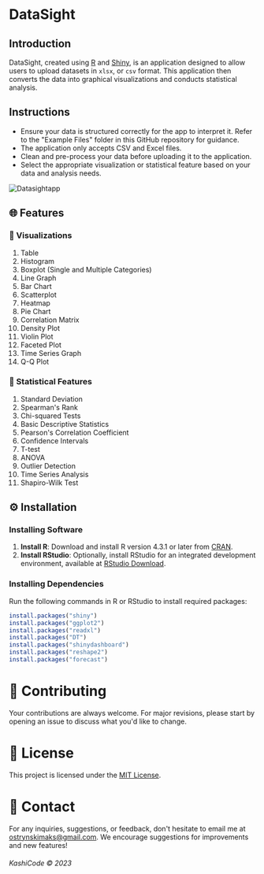 # DataSight

## Introduction

DataSight, created using [R](https://www.r-project.org/) and [Shiny](https://www.rstudio.com/products/shiny/), is an application designed to allow users to upload datasets in `xlsx`, or `csv` format. This application then converts the data into graphical visualizations and conducts statistical analysis.

## Instructions 

- Ensure your data is structured correctly for the app to interpret it. Refer to the "Example Files" folder in this GitHub repository for guidance.
- The application only accepts CSV and Excel files.
- Clean and pre-process your data before uploading it to the application.
- Select the appropriate visualization or statistical feature based on your data and analysis needs.

![Datasightapp](https://i.imgur.com/za0tQ81.jpg)

## 🌐 Features

### 📌 Visualizations
1. Table
2. Histogram
3. Boxplot (Single and Multiple Categories)
4. Line Graph
5. Bar Chart
6. Scatterplot
7. Heatmap
8. Pie Chart
9. Correlation Matrix
10. Density Plot
11. Violin Plot
12. Faceted Plot
13. Time Series Graph
14. Q-Q Plot

### 📌 Statistical Features
1. Standard Deviation
2. Spearman's Rank
3. Chi-squared Tests
4. Basic Descriptive Statistics
5. Pearson's Correlation Coefficient
6. Confidence Intervals
7. T-test
8. ANOVA
9. Outlier Detection
10. Time Series Analysis
11. Shapiro-Wilk Test

## ⚙ Installation

### Installing Software
1. **Install R**: Download and install R version 4.3.1 or later from [CRAN](https://cran.r-project.org/).
2. **Install RStudio**: Optionally, install RStudio for an integrated development environment, available at [RStudio Download](https://rstudio.com/products/rstudio/download/).

### Installing Dependencies
Run the following commands in R or RStudio to install required packages:

```R
install.packages("shiny")
install.packages("ggplot2")
install.packages("readxl")
install.packages("DT")
install.packages("shinydashboard")
install.packages("reshape2")
install.packages("forecast")
```

# 📝 Contributing
Your contributions are always welcome. For major revisions, please start by opening an issue to discuss what you'd like to change.

# 📜 License
This project is licensed under the [MIT License](https://opensource.org/licenses/MIT).

# 💼 Contact
For any inquiries, suggestions, or feedback, don't hesitate to email me at [ostrynskimaks@gmail.com](mailto:ostrynskimaks@gmail.com).
We encourage suggestions for improvements and new features!

###### KashiCode © 2023
